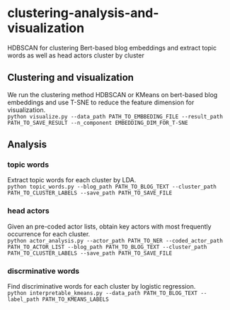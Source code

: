 # clustering-analysis-and-visualization
HDBSCAN for clustering Bert-based blog embeddings and extract topic words as well as head actors cluster by cluster

## Clustering and visualization
We run the clustering method HDBSCAN or KMeans on bert-based blog embeddings and use T-SNE to reduce the feature dimension for visualization. \
```python visualize.py --data_path PATH_TO_EMBBEDING_FILE --result_path PATH_TO_SAVE_RESULT --n_component EMBEDDING_DIM_FOR_T-SNE```

## Analysis
### topic words
Extract topic words for each cluster by LDA. \
```python topic_words.py --blog_path PATH_TO_BLOG_TEXT --cluster_path PATH_TO_CLUSTER_LABELS --save_path PATH_TO_SAVE_FILE```

### head actors
Given an pre-coded actor lists, obtain key actors with most frequently occurrence for each cluster. \
```python actor_analysis.py --actor_path PATH_TO_NER --coded_actor_path PATH_TO_ACTOR_LIST --blog_path PATH_TO_BLOG_TEXT --cluster_path PATH_TO_CLUSTER_LABELS --save_path PATH_TO_SAVE_FILE```


### discrminative words
Find discriminative words for each cluster by logistic regression. \
```python interpretable_kmeans.py --data_path PATH_TO_BLOG_TEXT --label_path PATH_TO_KMEANS_LABELS```

   
